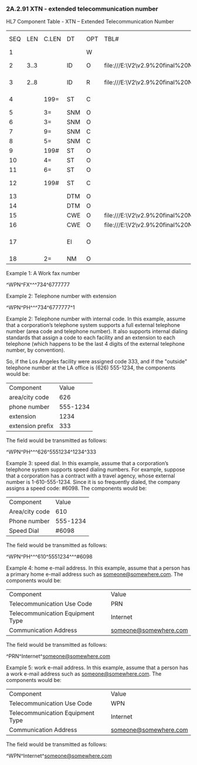 ### 2A.2.91 XTN - extended telecommunication number

HL7 Component Table - XTN – Extended Telecommunication Number

|     |     |     |     |     |     |     |     |     |
| --- | --- | --- | --- | --- | --- | --- | --- | --- |
| SEQ | LEN | C.LEN | DT | OPT | TBL# | COMPONENT NAME | COMMENTS | SEC.REF. |
| 1 |  |  |  | W |  | Telephone Number |  | 2A.2.76 |
| 2 | 3..3 |  | ID | O | file:///E:\V2\v2.9%20final%20Nov%20from%20Frank\V29_CH02C_Tables.docx#HL70201[0201] | Telecommunication Use Code |  | 2A.2.35 |
| 3 | 2..8 |  | ID | R | file:///E:\V2\v2.9%20final%20Nov%20from%20Frank\V29_CH02C_Tables.docx#HL70202[0202] | Telecommunication Equipment Type |  | 2A.2.35 |
| 4 |  | 199= | ST | C |  | Communication Address |  | 2A.2.76 |
| 5 |  | 3= | SNM | O |  | Country Code |  | 2A.2.47 |
| 6 |  | 3= | SNM | O |  | Area/City Code |  | 2A.2.47 |
| 7 |  | 9= | SNM | C |  | Local Number |  | 2A.2.47 |
| 8 |  | 5= | SNM | C |  | Extension |  | 2A.2.47 |
| 9 |  | 199# | ST | O |  | Any Text |  | 2A.2.76 |
| 10 |  | 4= | ST | O |  | Extension Prefix |  | 2A.2.76 |
| 11 |  | 6= | ST | O |  | Speed Dial Code |  | 2A.2.76 |
| 12 |  | 199# | ST | C |  | Unformatted Telephone Number |  | 2A.2.76 |
| 13 |  |  | DTM | O |  | Effective Start Date |  | 2A.2.22 |
| 14 |  |  | DTM | O |  | Expiration Date |  | 2A.2.22 |
| 15 |  |  | CWE | O | file:///E:\V2\v2.9%20final%20Nov%20from%20Frank\V29_CH02C_Tables.docx#HL70868[0868] | Expiration Reason |  | 2A.2.13 |
| 16 |  |  | CWE | O | file:///E:\V2\v2.9%20final%20Nov%20from%20Frank\V29_CH02C_Tables.docx#HL70618[0618] | Protection Code |  | 2A.2.13 |
| 17 |  |  | EI | O |  | Shared Telecommunication Identifier |  | 2A.2.25 |
| 18 |  | 2= | NM | O |  | Preference Order |  | 2A.2.47 |

Example 1: A Work fax number

^WPN^FX^^^734^6777777

Example 2: Telephone number with extension

^WPN^PH^^^734^6777777^1

Example 2: Telephone number with internal code. In this example, assume that a corporation’s telephone system supports a full external telephone number (area code and telephone number). It also supports internal dialing standards that assign a code to each facility and an extension to each telephone (which happens to be the last 4 digits of the external telephone number, by convention).

So, if the Los Angeles facility were assigned code 333, and if the "outside" telephone number at the LA office is (626) 555-1234, the components would be:

|     |     |
| --- | --- |
| Component | Value |
| area/city code | 626 |
| phone number | 555-1234 |
| extension | 1234 |
| extension prefix | 333 |

The field would be transmitted as follows:

^WPN^PH^^^626^5551234^1234^333

Example 3: speed dial. In this example, assume that a corporation’s telephone system supports speed dialing numbers. For example, suppose that a corporation has a contract with a travel agency, whose external number is 1-610-555-1234. Since it is so frequently dialed, the company assigns a speed code: #6098. The components would be:

|     |     |
| --- | --- |
| Component | Value |
| Area/city code | 610 |
| Phone number | 555-1234 |
| Speed Dial | #6098 |

The field would be transmitted as follows:

^WPN^PH^^^610^5551234^^^#6098

Example 4: home e-mail address. In this example, assume that a person has a primary home e-mail address such as someone@somewhere.com. The components would be:

|     |     |
| --- | --- |
| Component | Value |
| Telecommunication Use Code | PRN |
| Telecommunication Equipment Type | Internet |
| Communication Address | someone@somewhere.com |

The field would be transmitted as follows:

^PRN^Internet^someone@somewhere.com

Example 5: work e-mail address. In this example, assume that a person has a work e-mail address such as someone@somewhere.com. The components would be:

|     |     |
| --- | --- |
| Component | Value |
| Telecommunication Use Code | WPN |
| Telecommunication Equipment Type | Internet |
| Communication Address | someone@somewhere.com |

The field would be transmitted as follows:

^WPN^Internet^someone@somewhere.com
